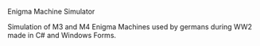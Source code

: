 Enigma Machine Simulator

Simulation of M3 and M4 Enigma Machines used by germans during WW2 made in C# and Windows Forms.
